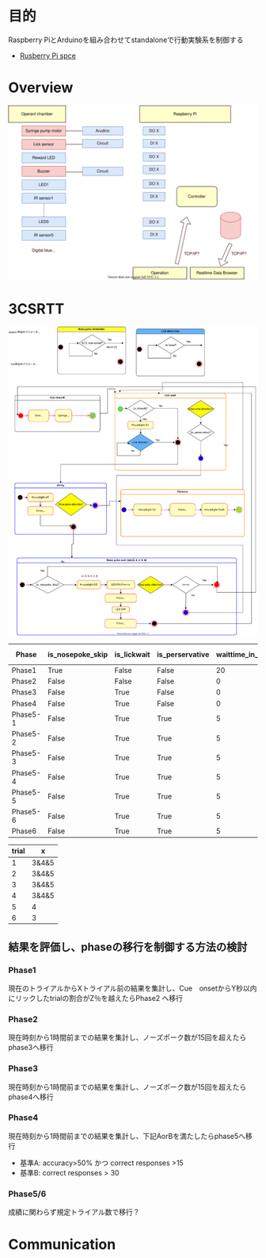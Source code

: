 # 目的
Raspberry PiとArduinoを組み合わせてstandaloneで行動実験系を制御する

* [Rusberry Pi spce](./docs/rasberrypi.md)
# Overview
![Overview](./docs/overview.svg "Overview")


# 3CSRTT
![3CSRTT](./docs/3CSRTT.svg "Overview")


| Phase    | is_nosepoke_skip | is_lickwait | is_perservative | waittime_in_s | timeout_in_s | limited_hold_in_s | stimulus duration_in_s |
|----------|------------------|-------------|-----------------|----------|---------|--------------|-------------------|
| Phase1   | True             | False       | False           | 20       | 0       | 0            | 0                 |
| Phase2   | False            | False       | False           | 0        | 0       | 0            | ∞                 |
| Phase3   | False            | True        | False           | 0        | 0       | 0            | ∞                 |
| Phase4   | False            | True        | False           | 0        | 0       | 0            | ∞                 |
| Phase5-1 | False            | True        | True            | 5        | 5       | 5            | 30  |
| Phase5-2 | False            | True        | True            | 5        | 5       | 5            | 15  |
| Phase5-3 | False            | True        | True            | 5        | 5       | 5            | 10  |
| Phase5-4 | False            | True        | True            | 5        | 5       | 5            | 7  |
| Phase5-5 | False            | True        | True            | 5        | 5       | 5            | 5  |
| Phase5-6 | False            | True        | True            | 5        | 5       | 5            | 3  |
| Phase6 | False            | True        | True            | 5        | 5       | 5            | 1  |

| trial | x     |
|-------|-------|
| 1     | 3&4&5 |
| 2     | 3&4&5 |
| 3     | 3&4&5 |
| 4     | 3&4&5 |
| 5     | 4     |
| 6     | 3     |


## 結果を評価し、phaseの移行を制御する方法の検討
### Phase1
現在のトライアルからXトライアル前の結果を集計し、Cue　onsetからY秒以内にリックしたtrialの割合がZ％を越えたらPhase2 へ移行
### Phase2
現在時刻から1時間前までの結果を集計し、ノーズポーク数が15回を超えたらphase3へ移行
### Phase3
現在時刻から1時間前までの結果を集計し、ノーズポーク数が15回を超えたらphase4へ移行
### Phase4
現在時刻から1時間前までの結果を集計し、下記AorBを満たしたらphase5へ移行
* 基準A: accuracy>50% かつ correct responses >15
* 基準B: correct responses > 30
### Phase5/6
成績に関わらず規定トライアル数で移行？

# Communication
[](./docs/communication.svg)